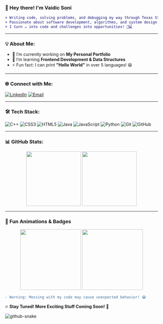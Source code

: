 ### 👋 Hey there! I'm **Vaidic Soni**

```diff
+ Writing code, solving problems, and debugging my way through Texas State University.
+ Passionate about software development, algorithms, and system design.
+ I turn ☕ into code and challenges into opportunities! 🚀💻
```

---

### 💡 About Me:
- 🔭 I’m currently working on **My Personal Portfolio**
- 🌱 I’m learning **Frontend Development & Data Structures**
- ⚡ Fun fact: I can print **"Hello World"** in over 5 languages! 😆

---

### 🌐 Connect with Me:
[![LinkedIn](https://img.shields.io/badge/LinkedIn-blue?style=for-the-badge&logo=linkedin)](https://www.linkedin.com/in/vaidic-soni1004/)
[![Email](https://img.shields.io/badge/Email-red?style=for-the-badge&logo=gmail)](soni.vaidic3010@gmail.com)

---

### 🛠️ Tech Stack:
![C++](https://img.shields.io/badge/C++-00599C?style=for-the-badge&logo=c%2B%2B&logoColor=white)
![CSS3](https://img.shields.io/badge/CSS3-1572B6?style=for-the-badge&logo=css3&logoColor=white)
![HTML5](https://img.shields.io/badge/HTML5-E34F26?style=for-the-badge&logo=html5&logoColor=white)
![Java](https://img.shields.io/badge/Java-ED8B00?style=for-the-badge&logo=java&logoColor=white)
![JavaScript](https://img.shields.io/badge/JavaScript-F7DF1E?style=for-the-badge&logo=javascript&logoColor=black)
![Python](https://img.shields.io/badge/Python-3776AB?style=for-the-badge&logo=python&logoColor=white)
![Git](https://img.shields.io/badge/Git-F05032?style=for-the-badge&logo=git&logoColor=white)
![GitHub](https://img.shields.io/badge/GitHub-181717?style=for-the-badge&logo=github&logoColor=white)

---

### 📊 GitHub Stats:
<p align="center">
  <img src="https://github-readme-stats.vercel.app/api?username=YOUR_GITHUB_USERNAME&show_icons=true&theme=tokyonight" height="180px"/>
  <img src="https://github-readme-streak-stats.herokuapp.com/?user=YOUR_GITHUB_USERNAME&theme=tokyonight" height="180px"/>
</p>

---

### 🚀 Fun Animations & Badges
<p align="center">
  <img src="https://media.giphy.com/media/QTfX9Ejfra3ZmNxh6B/giphy.gif" width="200" height="200"/>
  <img src="https://media.giphy.com/media/L1R1tvI9svkIWwpVYr/giphy.gif" width="200" height="200"/>
</p>

```diff
- Warning: Messing with my code may cause unexpected behavior! 😂
```

🔥 **Stay Tuned! More Exciting Stuff Coming Soon!** 🚀

<picture>
  <source media="(prefers-color-scheme: dark)" srcset="https://raw.githubusercontent.com/tobiasmeyhoefer/tobiasmeyhoefer/output/github-snake-dark.svg" />
  <source media="(prefers-color-scheme: light)" srcset="https://raw.githubusercontent.com/tobiasmeyhoefer/tobiasmeyhoefer/output/github-snake.svg" />
  <img alt="github-snake" src="https://raw.githubusercontent.com/tobiasmeyhoefer/tobiasmeyhoefer/output/github-snake.svg" />
</picture>
